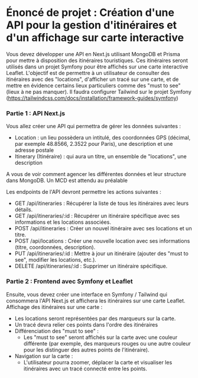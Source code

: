 # Énoncé de projet : Création d'une API pour la gestion d'itinéraires et d'un affichage sur carte interactive

Vous devez développer une API en Next.js utilisant MongoDB et Prisma pour mettre à disposition des itinéraires touristiques. Ces itinéraires seront utilisés dans un projet Symfony pour être affichés sur une carte interactive Leaflet. L'objectif est de permettre à un utilisateur de consulter des itinéraires avec des "locations", d'afficher un tracé sur une carte, et de mettre en évidence certains lieux particuliers comme des "must to see" (lieux à ne pas manquer). Il faudra configurer Tailwind sur le projet Symfony (https://tailwindcss.com/docs/installation/framework-guides/symfony)
 
### Partie 1 : API Next.js
Vous allez créer une API qui permettra de gérer les données suivantes :
- Location : un lieu possèdera un intitulé, des coordonnées GPS (décimal, par exemple 48.8566, 2.3522 pour Paris), une description et une adresse postale
- Itinerary (Itinéraire) : qui aura un titre, un ensemble de "locations", une description

A vous de voir comment agencer les différentes données et leur structure dans MongoDB. Un MCD est attendu au préalable

Les endpoints de l'API devront permettre les actions suivantes :
- GET /api/itineraries : Récupérer la liste de tous les itinéraires avec leurs détails.
- GET /api/itineraries/:id : Récupérer un itinéraire spécifique avec ses informations et les locations associées.
- POST /api/itineraries : Créer un nouvel itinéraire avec ses locations et un titre.
- POST /api/locations : Créer une nouvelle location avec ses informations (titre, coordonnées, description).
- PUT /api/itineraries/:id : Mettre à jour un itinéraire (ajouter des "must to see", modifier les locations, etc.).
- DELETE /api/itineraries/:id : Supprimer un itinéraire spécifique.

### Partie 2 : Frontend avec Symfony et Leaflet
Ensuite, vous devez créer une interface en Symfony / Tailwind qui consommera l'API Next.js et affichera les itinéraires sur une carte Leaflet.
Affichage des itinéraires sur une carte :
- Les locations seront représentées par des marqueurs sur la carte.
- Un tracé devra relier ces points dans l'ordre des itinéraires
- Différenciation des "must to see" :
  - Les "must to see" seront affichés sur la carte avec une couleur différente (par exemple, des marqueurs rouges ou une autre couleur pour les distinguer des autres points de l'itinéraire).
- Navigation sur la carte :
  - L'utilisateur pourra zoomer, déplacer la carte et visualiser les itinéraires avec un tracé connecté entre les points.